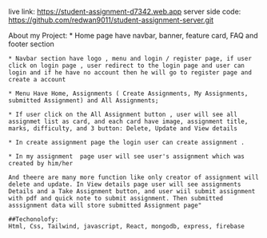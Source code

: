 live link: https://student-assignment-d7342.web.app
server side code: https://github.com/redwan9011/student-assignment-server.git

About my Project: 
    * Home page have navbar, banner, feature card, FAQ and footer section

    * Navbar section have logo , menu and login / register page, if user click on login page , user redirect to the login page and user can login and if he have no account then he will go to register page and create a account

    * Menu Have Home, Assignments ( Create Assignments, My Assignments, submitted Assignment) and All Assignments;

    * If user click on the All Assignment button , user will see all assignmet list as card, and each card have image, assignment title, marks, difficulty, and 3 button: Delete, Update and View details

    * In create assignment page the login user can create assignment .

    * In my assignment  page user will see user's assignment which was created by him/her

    And theere are many more function like only creator of assignment will delete and update. In View details page user will see assignments Details and a Take Assignment button, and user wiil submit assignment with pdf and quick note to submit assignment. Then submitted asssignment data will store submitted Assignment page" 

    ##Techonolofy:
    Html, Css, Tailwind, javascript, React, mongodb, express, firebase
